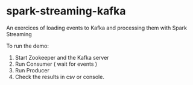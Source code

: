 # spark-streaming-kafka
An exercices of loading events to Kafka and processing them with Spark Streaming

To run the demo: 

   1. Start Zookeeper and the Kafka server
   2. Run Consumer ( wait for events )
   3. Run Producer
   4. Check the results in csv or console.
